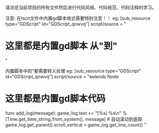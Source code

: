  请浏览当前项目的所有文件然后进行代码风格、代码规范、代码注释的学习。

 注意:
 在tscn文件中内置gd脚本格式需要特别注意！！
 eg: 
 [sub_resource type="GDScript" id="GDScript_qnwvq"]
script/source = "
# 这里都是内置gd脚本 从"到"
"

内置脚本中的"都需要转义处理
eg:
[sub_resource type="GDScript" id="GDScript_qnwvq"]
script/source = "extends Node
# 这里都是内置gd脚本代码
func add_log(message):
	game_log.text += \"[%s] %s\\n\" % [Time.get_time_string_from_system(), message]
	# 自动滚动到底部
	game_log.get_parent().scroll_vertical = game_log.get_line_count()
"
